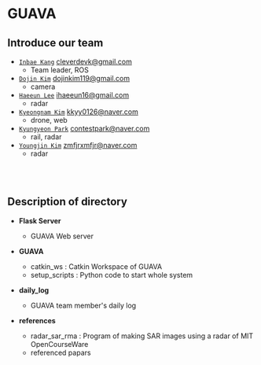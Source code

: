 # GUAVA

## Introduce our team
- [`Inbae Kang`](https://github.com/cleverdevk) cleverdevk@gmail.com
  - Team leader, ROS
- [`Dojin Kim`](https://github.com/dojinkimm) dojinkim119@gmail.com
  - camera
- [`Haeeun Lee`](https://github.com/ihaeeun) ihaeeun16@gmail.com
  - radar
- [`Kyeongnam Kim`](https://github.com/kimkyeongnam) kkyy0126@naver.com
  - drone, web
- [`Kyungyeon Park`](https://github.com/contestpark) contestpark@naver.com
  - rail, radar
- [`Youngjin Kim`](https://github.com/ANGJIN) zmfjrxmfjr@naver.com
  - radar

<br><br>

## Description of directory
- **Flask Server**  
  - GUAVA Web server

- **GUAVA**  
  - catkin_ws : Catkin Workspace of GUAVA  
  - setup_scripts : Python code to start whole system

- **daily_log**  
  - GUAVA team member's daily log

- **references**  
  - radar_sar_rma : Program of making SAR images using a radar of MIT OpenCourseWare
  - referenced papars
